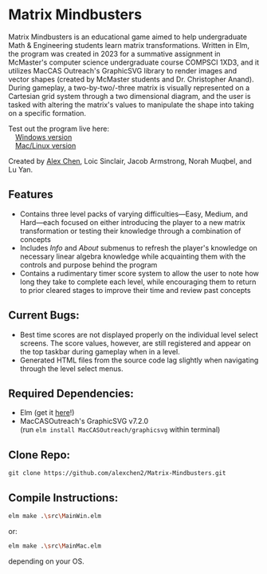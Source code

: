 # Matrix Mindbusters
Matrix Mindbusters is an educational game aimed to help undergraduate Math & Engineering students learn matrix transformations. Written in Elm, the program was created in 2023 for a summative assignment in McMaster's computer science undergraduate course COMPSCI 1XD3, and it utilizes MacCAS Outreach's GraphicSVG library to render images and vector shapes (created by McMaster students and Dr. Christopher Anand). During gameplay, a two-by-two/-three matrix is visually represented on a Cartesian grid system through a two dimensional diagram, and the user is tasked with altering the matrix's values to manipulate the shape into taking on a specific formation.

Test out the program live here: \
&emsp;[Windows version](https://cs1xd3.online/ShowModulePublish?modulePublishId=14cdfd44-cf3c-4449-a001-38996b7c9f74) \
&emsp;[Mac/Linux version](https://cs1xd3.online/ShowModulePublish?modulePublishId=406a7990-87bc-4e22-9168-83a9a135ee39)
  
Created by [Alex Chen](https://github.com/alexchen2), Loic Sinclair, Jacob Armstrong, Norah Muqbel, and Lu Yan.
<!--  Note to other collaborators - feel free to link in your Github profiles here if you'd like or edit anything here if I accidentally mispelled your name -->

## Features
- Contains three level packs of varying difficulties—Easy, Medium, and Hard—each focused on either introducing the player to a new matrix transformation or testing their knowledge through a combination of concepts
- Includes *Info* and *About* submenus to refresh the player's knowledge on necessary linear algebra knowledge while acquainting them with the controls and purpose behind the program
- Contains a rudimentary timer score system to allow the user to note how long they take to complete each level, while encouraging them to return to prior cleared stages to improve their time and review past concepts

## Current Bugs:
- Best time scores are not displayed properly on the individual level select screens. The score values, however, are still registered and appear on the top taskbar during gameplay when in a level.
- Generated HTML files from the source code lag slightly when navigating through the level select menus.

## Required Dependencies:
- Elm (get it [here](https://guide.elm-lang.org/install/elm.html)!)
- MacCASOutreach's GraphicSVG v7.2.0 \
  (run `elm install MacCASOutreach/graphicsvg` within terminal)

## Clone Repo:
```
git clone https://github.com/alexchen2/Matrix-Mindbusters.git
```

## Compile Instructions:
```bash
elm make .\src\MainWin.elm
```
or:
```bash
elm make .\src\MainMac.elm
```
depending on your OS.
